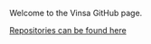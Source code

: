 Welcome to the Vinsa GitHub page.

[Repositories can be found here](https://github.com/orgs/vinsa-ai/repositories)
